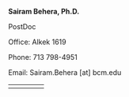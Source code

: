 **Sairam Behera, Ph.D.**

PostDoc

Office: Alkek 1619

Phone: 713 798-4951

Email: Sairam.Behera [at] bcm.edu


<table>
<tr>
    <td>
    <a style="margin-right: 2px" href="https://scholar.google.com/citations?user=NVwd1o8AAAAJ&hl=en" target="_blank"><i class="ai ai-google-scholar"></i></a>
    </td>
    <td>
    <a style="margin-right: 2px" href="https://github.com/srbehera" target="_blank"><i class="fa-brands fa-github"></i></a>
    </td>
    <td>
    <a style="margin-right: 2px" href="https://www.linkedin.com/in/srbehera/" target="_blank"><i class="fa-brands fa-linkedin"></i></a>
    </td>
    <td>
    <a style="margin-right: 2px" href="https://twitter.com/srbehera11" target="_blank"><i class="fa-brands fa-x-twitter"></i></a>
    </td>
    </tr>
</table>